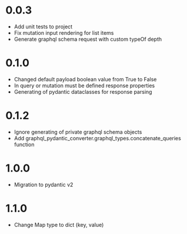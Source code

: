 # 0.0.3
- Add unit tests to project
- Fix mutation input rendering for list items
- Generate graphql schema request with custom typeOf depth

# 0.1.0
- Changed default payload boolean value from True to False
- In query or mutation must be defined response properties
- Generating of pydantic dataclasses for response parsing

# 0.1.2
- Ignore generating of private graphql schema objects
- Add graphql_pydantic_converter.graphql_types.concatenate_queries function

# 1.0.0
- Migration to pydantic v2

# 1.1.0
- Change Map type to dict (key, value)